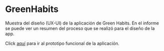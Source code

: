 # GreenHabits
Muestra del diseño (UX-UI) de la aplicación de Green Habits. En el informe se puede ver un resumen del proceso que se realizó para el diseño de la app.

Click <a href="https://www.figma.com/proto/IO8i9eGoBU60AKAktDaiDd/Green_Habits_100%25?page-id=0%3A1&node-id=164%3A5215&viewport=241%2C48%2C0.25&scaling=scale-down&starting-point-node-id=164%3A5215&show-proto-sidebar=1">aquí</a> para ir al prototipo funcional de la aplicación.
